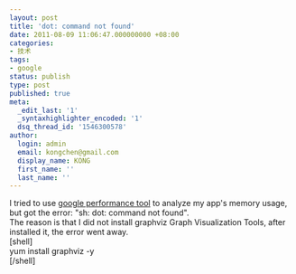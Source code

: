 ```yaml
---
layout: post
title: 'dot: command not found'
date: 2011-08-09 11:06:47.000000000 +08:00
categories:
- 技术
tags:
- google
status: publish
type: post
published: true
meta:
  _edit_last: '1'
  _syntaxhighlighter_encoded: '1'
  dsq_thread_id: '1546300578'
author:
  login: admin
  email: kongchen@gmail.com
  display_name: KONG
  first_name: ''
  last_name: ''
---
```

I tried to use [google performance tool][0] to analyze my app's memory usage, but got the error: "sh: dot: command not found".  
The reason is that I did not install graphviz Graph Visualization Tools, after installed it, the error went away.  
\[shell\]  
yum install graphviz -y  
\[/shell\]

[0]: http://code.google.com/p/google-perftools/wiki/GooglePerformanceTools